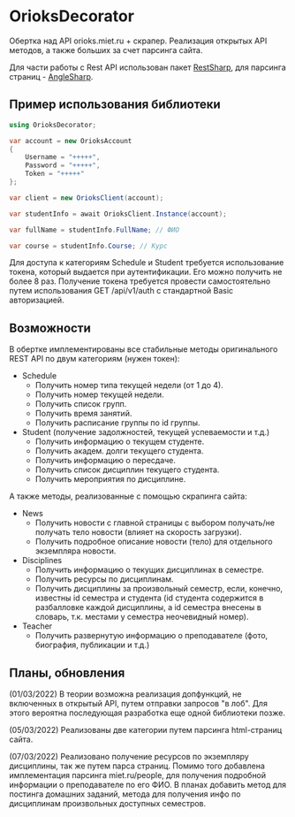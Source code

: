 # OrioksDecorator
Обертка над API orioks.miet.ru + скрапер. Реализация открытых API методов, а также больших за счет парсинга сайта.  

Для части работы с Rest API использован пакет [RestSharp](https://restsharp.dev/), 
для парсинга страниц - [AngleSharp](https://anglesharp.github.io/).

## Пример использования библиотеки

```c#
using OrioksDecorator;

var account = new OrioksAccount
{
    Username = "+++++",
    Password = "+++++",
    Token = "+++++"
};

var client = new OrioksClient(account);

var studentInfo = await OrioksClient.Instance(account);

var fullName = studentInfo.FullName; // ФИО

var course = studentInfo.Course; // Курс
```

Для доступа к категориям Schedule и Student требуется использование токена, который выдается при аутентификации. Его можно получить не более 8 раз.
Получение токена требуется провести самостоятельно путем использования GET /api/v1/auth с стандартной Basic авторизацией.

## Возможности

В обертке имплементированы все стабильные методы оригинального REST API по двум категориям (нужен токен):
- Schedule
   - Получить номер типа текущей недели (от 1 до 4).
   - Получить номер текущей недели.
   - Получить список групп.
   - Получить время занятий.
   - Получить расписание группы по id группы.
- Student (получение задолжностей, текущей успеваемости и т.д.)
   - Получить информацию о текущем студенте.
   - Получить академ. долги текущего студента.
   - Получить информацию о пересдаче.
   - Получить список дисциплин текущего студента.
   - Получить мероприятия по дисциплине.

А также методы, реализованные с помощью скрапинга сайта:
- News
   - Получить новости с главной страницы с выбором получать/не получать тело новости (влияет на скорость загрузки).
   - Получить подробное описание новости (тело) для отдельного экземпляра новости.
- Disciplines 
   - Получить информацию о текущих дисциплинах в семестре.
   - Получить ресурсы по дисциплинам.
   - Получить дисциплины за произвольный семестр, если, конечно, известны id семестра и студента (id студента содержится в разбалловке каждой дисциплины, а id семестра внесены в словарь, т.к. местами у семестра неочевидный номер).
- Teacher
   - Получить развернутую информацию о преподавателе (фото, биография, публикации и т.д.)

## Планы, обновления

(01/03/2022)
В теории возможна реализация допфункций, не включенных в открытый API, путем отправки запросов "в лоб". Для этого вероятна последующая разработка еще одной библиотеки позже.

(05/03/2022)
Реализованы две категории путем парсинга html-страниц сайта.

(07/03/2022)
Реализовано получение ресурсов по экземпляру дисциплины, так же путем парса страниц.
Помимо того добавлена имплементация парсинга miet.ru/people, для получения подробной информации о преподавателе по его ФИО.
В планах добавить метод для постинга домашних заданий, метода для получения инфо по дисциплинам произвольных доступных семестров.
